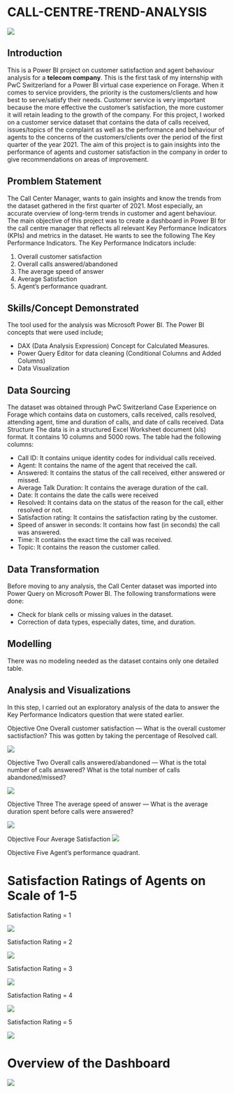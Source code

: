 # CALL-CENTRE-TREND-ANALYSIS

![](call_reps.jpg)

## Introduction

This is a Power BI project on customer satisfaction and agent behaviour analysis for a **telecom company**. This is the first task of my internship with PwC Switzerland for a Power BI virtual case experience on Forage.
When it comes to service providers, the priority is the customers/clients and how best to serve/satisfy their needs. Customer service is very important because the more effective the customer’s satisfaction, the more customer it will retain leading to the growth of the company.
For this project, I worked on a customer service dataset that contains the data of calls received, issues/topics of the complaint as well as the performance and behaviour of agents to the concerns of the customers/clients over the period of the first quarter of the year 2021. The aim of this project is to gain insights into the performance of agents and customer satisfaction in the company in order to give recommendations on areas of improvement.

## Promblem Statement

The Call Center Manager, wants to gain insights and know the trends from the dataset gathered in the first quarter of 2021. Most especially, an accurate overview of long-term trends in customer and agent behaviour.
The main objective of this project was to create a dashboard in Power BI for the call centre manager that reflects all relevant Key Performance Indicators (KPIs) and metrics in the dataset. He wants to see the following 
The Key Performance Indicators.
The Key Performance Indicators include:
1.	Overall customer satisfaction
2.	Overall calls answered/abandoned
3.  The average speed of answer
4.  Average Satisfaction
5.  Agent’s performance quadrant.

## Skills/Concept Demonstrated

The tool used for the analysis was Microsoft Power BI. The Power BI concepts that were used include;
 - DAX (Data Analysis Expression) Concept for Calculated Measures.
 - Power Query Editor for data cleaning (Conditional Columns and Added Columns)
 - Data Visualization

## Data Sourcing

The dataset was obtained through PwC Switzerland Case Experience on Forage which contains data on customers, calls received, calls resolved, attending agent, time and duration of calls, and date of calls received.
Data Structure
The data is in a structured Excel Worksheet document (xls) format. It contains 10 columns and 5000 rows. The table had the following columns:
- Call ID: It contains unique identity codes for individual calls received.
- Agent: It contains the name of the agent that received the call.
- Answered: It contains the status of the call received, either answered or missed.
- Average Talk Duration: It contains the average duration of the call.
- Date: It contains the date the calls were received
- Resolved: It contains data on the status of the reason for the call, either resolved or not.
- Satisfaction rating: It contains the satisfaction rating by the customer.
- Speed of answer in seconds: It contains how fast (in seconds) the call was answered.
- Time: It contains the exact time the call was received.
- Topic: It contains the reason the customer called.

## Data Transformation

Before moving to any analysis, the Call Center dataset was imported into Power Query on Microsoft Power BI. The following transformations were done:
-	Check for blank cells or missing values in the dataset.
-	Correction of data types, especially dates, time, and duration.

## Modelling

There was no modeling needed as the dataset contains only one detailed table.

## Analysis and Visualizations

In this step, I carried out an exploratory analysis of the data to answer the Key Performance Indicators question that were stated earlier.

Objective One
Overall customer satisfaction — What is the overall customer sactisfaction? This was gotten by taking the percentage of Resolved call.

![](Overall_customer_satisfaction.png)


Objective Two
Overall calls answered/abandoned — What is the total number of calls answered?
What is the total number of calls abandoned/missed?

![](Overall_calls_answered_and_abandoned_by_Agent.png)



Objective Three
The average speed of answer — What is the average duration spent before calls were answered?

![](Average_speed.png)


Objective Four
Average Satisfaction
![](Average_satisfaction_rating.png)



Objective Five
Agent’s performance quadrant.



# Satisfaction Ratings of Agents on Scale of 1-5

Satisfaction Rating = 1

![](Satisfaction_Rating_by_Agent_equal_One.png)



Satisfaction Rating = 2

![](Satisfaction_Rating_by_Agent_equal_Two.png)


Satisfaction Rating = 3

![](Satisfaction_Rating_by_Agent_equal_Three.png)


Satisfaction Rating = 4

![](Satisfaction_Rating_by_Agent_equal_Four.png)



 Satisfaction Rating = 5

![](Satisfaction_Rating_by_Agent_equal_Five.png)





# Overview of the Dashboard

![]( Trend_dashboard.png)  

